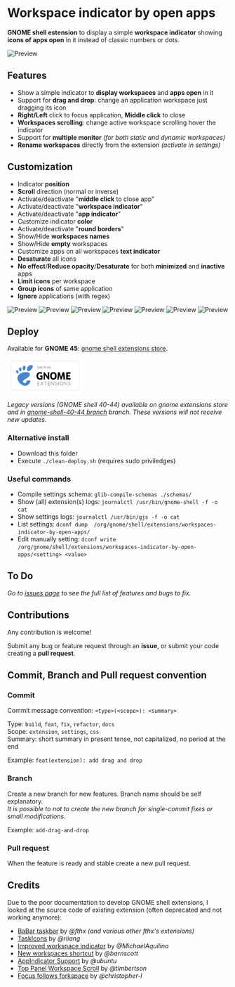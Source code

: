 # Workspace indicator by open apps

**GNOME shell estension** to display a simple **workspace indicator** showing **icons of apps open** in it instead of classic numbers or dots.

<img src="https://github.com/Favo02/workspaces-by-open-apps/assets/59796435/52ab2be9-ad78-4cb4-9a7a-f51fc734d2a3" alt="Preview" height="40">


## Features

- Show a simple indicator to **display workspaces** and **apps open** in it
- Support for **drag and drop**: change an application workspace just dragging its icon
- **Right/Left** click to focus application, **Middle click** to close
- **Workspaces scrolling**: change active workspace scrolling hover the indicator
- Support for **multiple monitor** _(for both static and dynamic workspaces)_
- **Rename workspaces** directly from the extension _(activate in settings)_


## Customization

- Indicator **position**
- **Scroll** direction (normal or inverse)
- Activate/deactivate "**middle click** to close app"
- Activate/deactivate "**workspace indicator**"
- Activate/deactivate "**app indicator**"
- Customize indicator **color**
- Activate/deactivate "**round borders**"
- Show/Hide **workspaces names**
- Show/Hide **empty** workspaces
- Customize apps on all workspaces **text indicator**
- **Desaturate** all icons
- **No effect**/**Reduce opacity**/**Desaturate** for both **minimized** and **inactive** apps
- **Limit icons** per workspace
- **Group icons** of same application
- **Ignore** applications (with regex)


<img src="https://github.com/Favo02/workspaces-by-open-apps/assets/59796435/29f066c6-b2e8-411d-8430-faf4d921db27" alt="Preview" height="40">

<img src="https://github.com/Favo02/workspaces-by-open-apps/assets/59796435/72d6ea78-640a-4f1f-8c50-ddf5bb3baabb" alt="Preview" height="40">

<img src="https://github.com/Favo02/workspaces-by-open-apps/assets/59796435/49215294-423f-4850-a94f-6c62276fcd92" alt="Preview" height="40">

<img src="https://github.com/Favo02/workspaces-by-open-apps/assets/59796435/2f7b37fd-6d8a-422a-a0af-b66b38f1f7c0" alt="Preview" height="40">

<img src="https://github.com/Favo02/workspaces-by-open-apps/assets/59796435/7c505b21-db70-4cc2-9f5c-9875fb01052f" alt="Preview" height="40">

<img src="https://github.com/Favo02/workspaces-by-open-apps/assets/59796435/a9c13079-370b-4ed9-9c88-eabade9d9503" alt="Preview" height="40">

<img src="https://github.com/Favo02/workspaces-by-open-apps/assets/59796435/29c21224-fcc2-4151-b7d7-ed6e11cfe0ac" alt="Preview" height="500">


## Deploy

Available for **GNOME 45**: [gnome shell extensions store](https://extensions.gnome.org/extension/5967/workspaces-indicator-by-open-apps/).

[<img src="https://raw.githubusercontent.com/andyholmes/gnome-shell-extensions-badge/master/get-it-on-ego.svg?sanitize=true" alt="Get it on GNOME Extensions" height="80">](https://extensions.gnome.org/extension/5967/workspaces-indicator-by-open-apps/)

_Legacy versions (GNOME shell 40-44) available on gnome extensions store and in [gnome-shell-40-44 branch](https://github.com/Favo02/workspaces-by-open-apps/tree/gnome-shell-40-44) branch. These versions will not receive new updates._

### Alternative install

- Download this folder
- Execute `./clean-deploy.sh` (requires sudo priviledges)

### Useful commands

- Compile settings schema: `glib-compile-schemas ./schemas/`
- Show (all) extension(s) logs: `journalctl /usr/bin/gnome-shell -f -o cat`
- Show settings logs: `journalctl /usr/bin/gjs -f -o cat`
- List settings: `dconf dump  /org/gnome/shell/extensions/workspaces-indicator-by-open-apps/`
- Edit manually setting: `dconf write /org/gnome/shell/extensions/workspaces-indicator-by-open-apps/<setting> <value>`


## To Do

_Go to [issues page](https://github.com/Favo02/workspaces-by-open-apps/issues) to see the full list of features and bugs to fix._


## Contributions

Any contribution is welcome!

Submit any bug or feature request through an **issue**, or submit your code creating a **pull request**.


## Commit, Branch and Pull request convention

### Commit

Commit message convention: `<type>(<scope>): <summary>`

Type: `build`, `feat`, `fix`, `refactor`, `docs`\
Scope: `extension`, `settings`, `css`\
Summary: short summary in present tense, not capitalized, no period at the end

Example: `feat(extension): add drag and drop`

### Branch
Create a new branch for new features. Branch name should be self explanatory.\
*It is possible to not to create the new branch for single-commit fixes or small modifications.*

Example: `add-drag-and-drop`

### Pull request
When the feature is ready and stable create a new pull request.


## Credits

Due to the poor documentation to develop GNOME shell extensions, I looked at the source code of existing extension (often deprecated and not working anymore):

- [BaBar taskbar](https://github.com/fthx/babar) by _@fthx_ _(and various other fthx's extensions)_
- [TaskIcons](https://github.com/rliang/gnome-shell-extension-task-icons) by _@rliang_
- [Improved workspace indicator](https://github.com/MichaelAquilina/improved-workspace-indicator) by _@MichaelAquilina_
- [New workspaces shortcut](https://github.com/barnscott/newworkspaceshortcut-barnix.io) by _@barnscott_
- [AppIndicator Support](https://github.com/ubuntu/gnome-shell-extension-appindicator) by _@ubuntu_
- [Top Panel Workspace Scroll](https://github.com/timbertson/gnome-shell-scroll-workspaces) by _@timbertson_
- [Focus follows forkspace](https://github.com/christopher-l/focus-follows-workspace) by _@christopher-l_

